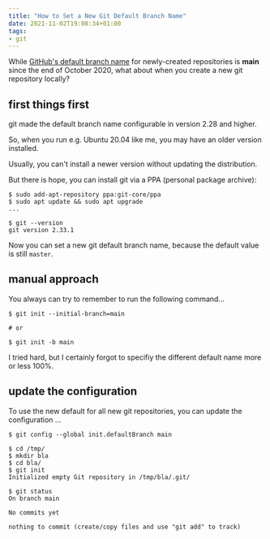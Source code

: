 ```yaml
---
title: "How to Set a New Git Default Branch Name"
date: 2021-11-02T19:08:34+01:00
tags:
- git
---
```


While [GitHub's default branch name](https://github.blog/changelog/2020-10-01-the-default-branch-for-newly-created-repositories-is-now-main/)
for newly-created repositories is **main** since the end of October 2020,
what about when you create a new git repository locally?

## first things first

git made the default branch name configurable in version 2.28 and higher.

So, when you run e.g. Ubuntu 20.04 like me,
you may have an older version installed.

Usually, you can't install a newer version without updating the distribution.

But there is hope,
you can install git via a PPA (personal package archive):

```
$ sudo add-apt-repository ppa:git-core/ppa
$ sudo apt update && sudo apt upgrade
...

$ git --version
git version 2.33.1
```

Now you can set a new git default branch name,
because the default value is still `master`.

## manual approach

You always can try to remember to run the following command...

```
$ git init --initial-branch=main

# or

$ git init -b main
```

I tried hard, but I certainly forgot to specifiy the different default name more or less 100%.

## update the configuration

To use the new default for all new git repositories,
you can update the configuration ...

```
$ git config --global init.defaultBranch main
```

```
$ cd /tmp/
$ mkdir bla
$ cd bla/
$ git init
Initialized empty Git repository in /tmp/bla/.git/

$ git status
On branch main

No commits yet

nothing to commit (create/copy files and use "git add" to track)
```
